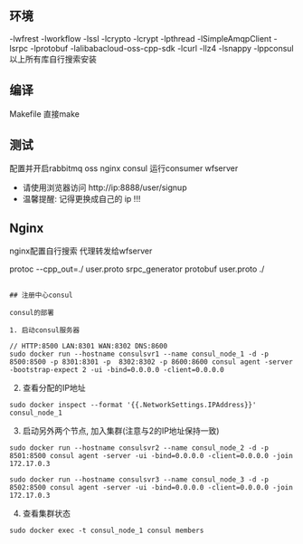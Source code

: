 

## 环境
-lwfrest -lworkflow -lssl -lcrypto -lcrypt  -lpthread -lSimpleAmqpClient -lsrpc -lprotobuf -lalibabacloud-oss-cpp-sdk -lcurl -llz4 -lsnappy -lppconsul
以上所有库自行搜索安装
## 编译
Makefile 直接make 

## 测试
配置并开启rabbitmq oss nginx consul
运行consumer wfserver
* 请使用浏览器访问 http://ip:8888/user/signup
* 温馨提醒: 记得更换成自己的 ip !!!

## Nginx
nginx配置自行搜索
代理转发给wfserver


protoc --cpp_out=./ user.proto
srpc_generator protobuf user.proto ./
```

## 注册中心consul

consul的部署

1. 启动consul服务器

// HTTP:8500 LAN:8301 WAN:8302 DNS:8600
sudo docker run --hostname consulsvr1 --name consul_node_1 -d -p 8500:8500 -p 8301:8301 -p  8302:8302 -p 8600:8600 consul agent -server -bootstrap-expect 2 -ui -bind=0.0.0.0 -client=0.0.0.0
```

2. 查看分配的IP地址  
```
sudo docker inspect --format '{{.NetworkSettings.IPAddress}}' consul_node_1
```

3. 启动另外两个节点, 加入集群(注意与2的IP地址保持一致)
```
sudo docker run --hostname consulsvr2 --name consul_node_2 -d -p 8501:8500 consul agent -server -ui -bind=0.0.0.0 -client=0.0.0.0 -join 172.17.0.3

sudo docker run --hostname consulsvr3 --name consul_node_3 -d -p 8502:8500 consul agent -server -ui -bind=0.0.0.0 -client=0.0.0.0 -join 172.17.0.3
```

4. 查看集群状态
```
sudo docker exec -t consul_node_1 consul members
```


